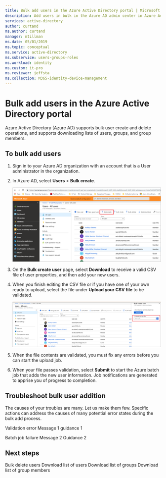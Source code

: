 ```yaml
---
title: Bulk add users in the Azure Active Directory portal | Microsoft Docs
description: Add users in bulk in the Azure AD admin center in Azure Active Directory
services: active-directory 
author: curtand
ms.author: curtand
manager: mtillman
ms.date: 05/01/2019
ms.topic: conceptual
ms.service: active-directory
ms.subservice: users-groups-roles
ms.workload: identity
ms.custom: it-pro
ms.reviewer: jeffsta
ms.collection: M365-identity-device-management
---
```


# Bulk add users in the Azure Active Directory portal

Azure Active Directory (Azure AD) supports bulk user create and delete operations, and supports downloading lists of users, groups, and group members.

## To bulk add users

1. Sign in to your Azure AD organization with an account that is a User administrator in the organization.
1. In Azure AD, select **Users** > **Bulk create**.

    ![The bulk create command is on the All users page](./media/users-bulk-add/bulk-create.png)

1. On the **Bulk create user** page, select **Download** to receive a valid CSV file of user properties, and then add your new users.
1. When you finish editing the CSV file or if you have one of your own ready to upload, select the file under **Upload your CSV file** to be validated.

   ![Select a local CSV file in which you list the users you want to add](./media/users-bulk-add/upload-button.png)

1. When the file contents are validated, you must fix any errors before you can start the upload job.
1. When your file passes validation, select **Submit** to start the Azure batch job that adds the new user information. Job notifications are generated to apprise you of progress to completion.

## Troubleshoot bulk user addition

The causes of your troubles are many. Let us make them few. Specific actions can address the causes of many  potential error states during the bulk add process.

Validation error Message 1
guidance 1

Batch job failure Message 2
Guidance 2

## Next steps

Bulk delete users
Download list of users
Download list of groups
Download list of group members